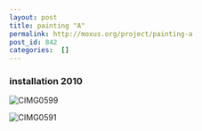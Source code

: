 ```yaml
---
layout: post
title: painting "A"
permalink: http://moxus.org/project/painting-a
post_id: 842
categories:  []
---
```


### installation 2010

![CIMG0599](/images/project/CIMG0599.JPG)

![CIMG0591](/images/project/CIMG0591.JPG)